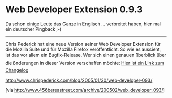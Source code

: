 # Web Developer Extension 0.9.3

Da schon einige Leute das Ganze in Englisch ... verbreitet haben, hier mal ein deutscher Pingback ;-)

-------------------------------



Chris Pederick hat eine neue Version seiner Web Developer Extension für die Mozilla Suite und für Mozilla Firefox veröffentlicht. So wie es aussieht, ist das vor allem ein Bugfix-Release. Wer sich einen genauen ßberblick über die ßnderungen in dieser Version verschaffen möchte: <a href="http://www.chrispederick.com/work/firefox/webdeveloper/documentation/changelogs/">Hier ist ein Link zum Changelog</a>



<a href="http://www.chrispederick.com/blog/2005/01/30/web-developer-093/">http://www.chrispederick.com/blog/2005/01/30/web-developer-093/</a>





[via <a href="http://www.456bereastreet.com/archive/200502/web_developer_093/">http://www.456bereastreet.com/archive/200502/web_developer_093/</a>]